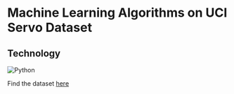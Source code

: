 # Machine Learning Algorithms on UCI Servo Dataset

## Technology

![Python](https://img.shields.io/badge/python-3670A0?style=for-the-badge&logo=python&logoColor=ffdd54)

Find the dataset [here](https://archive.ics.uci.edu/ml/datasets/Servo)
